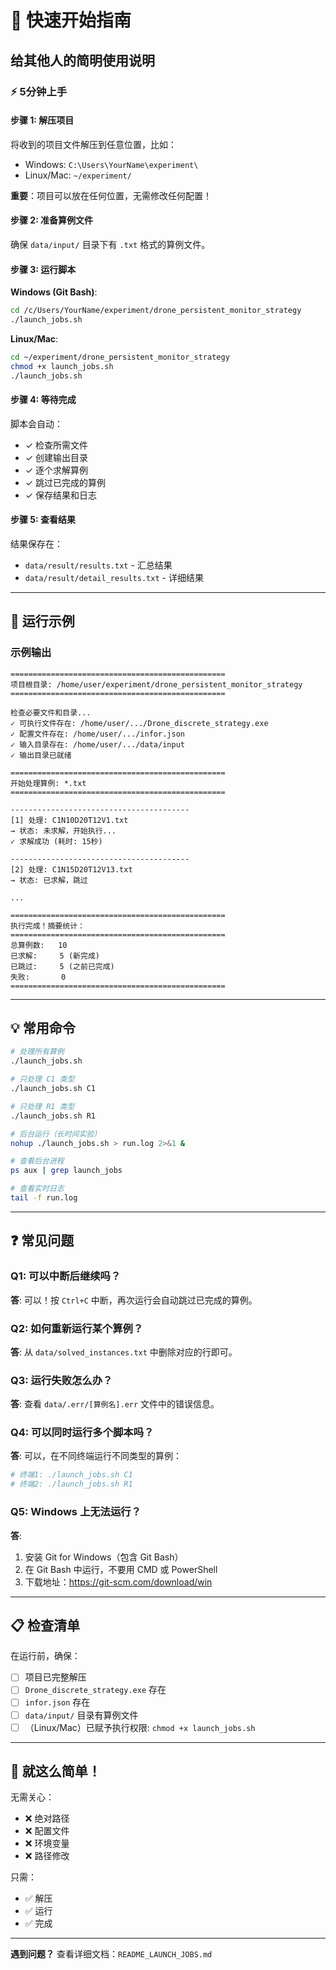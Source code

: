 # 🚀 快速开始指南

## 给其他人的简明使用说明

### ⚡ 5分钟上手

#### 步骤 1: 解压项目
将收到的项目文件解压到任意位置，比如：
- Windows: `C:\Users\YourName\experiment\`
- Linux/Mac: `~/experiment/`

**重要**：项目可以放在任何位置，无需修改任何配置！

#### 步骤 2: 准备算例文件
确保 `data/input/` 目录下有 `.txt` 格式的算例文件。

#### 步骤 3: 运行脚本

**Windows (Git Bash)**:
```bash
cd /c/Users/YourName/experiment/drone_persistent_monitor_strategy
./launch_jobs.sh
```

**Linux/Mac**:
```bash
cd ~/experiment/drone_persistent_monitor_strategy
chmod +x launch_jobs.sh
./launch_jobs.sh
```

#### 步骤 4: 等待完成
脚本会自动：
- ✓ 检查所需文件
- ✓ 创建输出目录
- ✓ 逐个求解算例
- ✓ 跳过已完成的算例
- ✓ 保存结果和日志

#### 步骤 5: 查看结果
结果保存在：
- `data/result/results.txt` - 汇总结果
- `data/result/detail_results.txt` - 详细结果

---

## 🎨 运行示例

### 示例输出

```
================================================
项目根目录: /home/user/experiment/drone_persistent_monitor_strategy
================================================

检查必要文件和目录...
✓ 可执行文件存在: /home/user/.../Drone_discrete_strategy.exe
✓ 配置文件存在: /home/user/.../infor.json
✓ 输入目录存在: /home/user/.../data/input
✓ 输出目录已就绪

================================================
开始处理算例: *.txt
================================================

----------------------------------------
[1] 处理: C1N10D20T12V1.txt
→ 状态: 未求解，开始执行...
✓ 求解成功 (耗时: 15秒)

----------------------------------------
[2] 处理: C1N15D20T12V13.txt
→ 状态: 已求解，跳过

...

================================================
执行完成！摘要统计：
================================================
总算例数:   10
已求解:     5 (新完成)
已跳过:     5 (之前已完成)
失败:       0
================================================
```

---

## 💡 常用命令

```bash
# 处理所有算例
./launch_jobs.sh

# 只处理 C1 类型
./launch_jobs.sh C1

# 只处理 R1 类型
./launch_jobs.sh R1

# 后台运行（长时间实验）
nohup ./launch_jobs.sh > run.log 2>&1 &

# 查看后台进程
ps aux | grep launch_jobs

# 查看实时日志
tail -f run.log
```

---

## ❓ 常见问题

### Q1: 可以中断后继续吗？
**答**: 可以！按 `Ctrl+C` 中断，再次运行会自动跳过已完成的算例。

### Q2: 如何重新运行某个算例？
**答**: 从 `data/solved_instances.txt` 中删除对应的行即可。

### Q3: 运行失败怎么办？
**答**: 查看 `data/.err/[算例名].err` 文件中的错误信息。

### Q4: 可以同时运行多个脚本吗？
**答**: 可以，在不同终端运行不同类型的算例：
```bash
# 终端1: ./launch_jobs.sh C1
# 终端2: ./launch_jobs.sh R1
```

### Q5: Windows 上无法运行？
**答**: 
1. 安装 Git for Windows（包含 Git Bash）
2. 在 Git Bash 中运行，不要用 CMD 或 PowerShell
3. 下载地址：https://git-scm.com/download/win

---

## 📋 检查清单

在运行前，确保：
- [ ] 项目已完整解压
- [ ] `Drone_discrete_strategy.exe` 存在
- [ ] `infor.json` 存在
- [ ] `data/input/` 目录有算例文件
- [ ] （Linux/Mac）已赋予执行权限: `chmod +x launch_jobs.sh`

---

## 🎉 就这么简单！

无需关心：
- ❌ 绝对路径
- ❌ 配置文件
- ❌ 环境变量
- ❌ 路径修改

只需：
- ✅ 解压
- ✅ 运行
- ✅ 完成

---

**遇到问题？** 查看详细文档：`README_LAUNCH_JOBS.md`

